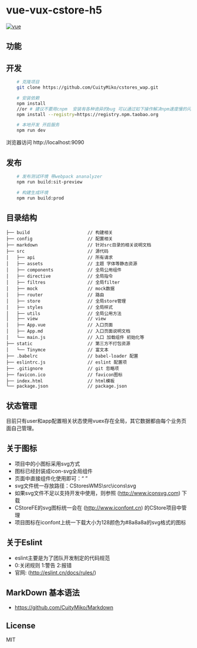 # vue-vux-cstore-h5 #

[![vue](https://img.shields.io/badge/vue-2.4.2-brightgreen.svg)](https://github.com/vuejs/vue)

## 功能 ##

## 开发 ##

```bash
    # 克隆项目
    git clone https://github.com/CuityMiko/cstores_wap.git

    # 安装依赖
    npm install
    //or # 建议不要用cnpm  安装有各种诡异的bug 可以通过如下操作解决npm速度慢的问题
    npm install --registry=https://registry.npm.taobao.org

    # 本地开发 开启服务
    npm run dev
```

浏览器访问 http://localhost:9090

## 发布 ##

```bash
    # 发布测试环境 带webpack ananalyzer
    npm run build:sit-preview

    # 构建生成环境
    npm run build:prod
```

## 目录结构 ##

```shell
├── build                      // 构建相关  
├── config                     // 配置相关
├── markdown                   // 针对src目录的相关说明文档
├── src                        // 源代码
│   ├── api                    // 所有请求
│   ├── assets                 // 主题 字体等静态资源
│   ├── components             // 全局公用组件
│   ├── directive              // 全局指令
│   ├── filtres                // 全局filter
│   ├── mock                   // mock数据
│   ├── router                 // 路由
│   ├── store                  // 全局store管理
│   ├── styles                 // 全局样式
│   ├── utils                  // 全局公用方法
│   ├── view                   // view
│   ├── App.vue                // 入口页面
│   ├── App.md                 // 入口页面说明文档
│   └── main.js                // 入口 加载组件 初始化等
├── static                     // 第三方不打包资源
│   └── Tinymce                // 富文本
├── .babelrc                   // babel-loader 配置
├── eslintrc.js                // eslint 配置项
├── .gitignore                 // git 忽略项
├── favicon.ico                // favicon图标
├── index.html                 // html模板
└── package.json               // package.json

```

## 状态管理 ##

目前只有user和app配置相关状态使用vuex存在全局，其它数据都由每个业务页面自己管理。

## 关于图标 ##

- 项目中的小图标采用svg方式
- 图标已经封装成icon-svg全局组件
- 页面中直接组件化使用即可：“ <icon-svg icon-class="upper7"></icon-svg> ”
- svg文件统一存放路径：CStoresWMS\src\icons\svg
- 如果svg文件不足以支持开发中使用，则参照 (http://www.iconsvg.com) 下载
- CStoreFE的svg图标统一会在 (http://www.iconfont.cn) 的CStore项目中管理
- 项目图标在iconfont上统一下载大小为128颜色为#8a8a8a的svg格式的图标

## 关于Eslint ##

- eslint主要是为了团队开发制定的代码规范
- 0:关闭规则 1:警告 2:报错
- 官网: (http://eslint.cn/docs/rules/)

## MarkDown 基本语法 ##

- <https://github.com/CuityMiko/Markdown>

## License ##

MIT
